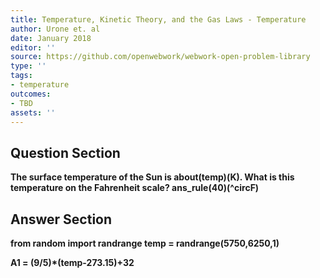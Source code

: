 ```yaml
---
title: Temperature, Kinetic Theory, and the Gas Laws - Temperature
author: Urone et. al
date: January 2018
editor: ''
source: https://github.com/openwebwork/webwork-open-problem-library
type: ''
tags:
- temperature
outcomes:
- TBD
assets: ''
---
```


## Question Section 

<b>
The surface temperature of the Sun is about(temp)(K). What is this temperature on the Fahrenheit scale?
ans_rule(40)(^circF)


## Answer Section

from random import randrange
temp = randrange(5750,6250,1)

A1 = (9/5)*(temp-273.15)+32
